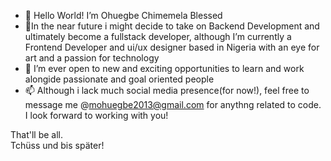 - 👋 Hello World!
   I’m Ohuegbe Chimemela Blessed
- 👀In the near future i might decide to take on Backend Development and ultimately become a fullstack developer, although I’m currently a Frontend Developer and ui/ux designer based in Nigeria with an eye for art and a passion for technology
- 💞️ I’m ever open to new and exciting opportunities to learn and work alongide passionate and goal oriented people
- 📫 Although i lack much social media presence(for now!), feel free to message me @mohuegbe2013@gmail.com for anythng related to code. I look forward to working with you!

That'll be all.
<br>
Tchüss und bis später!

<!---
Ohuegbe-Chimemela-Blessed/Ohuegbe-Chimemela-Blessed is a ✨ special ✨ repository because its `README.md` (this file) appears on your GitHub profile.
You can click the Preview link to take a look at your changes.
--->
